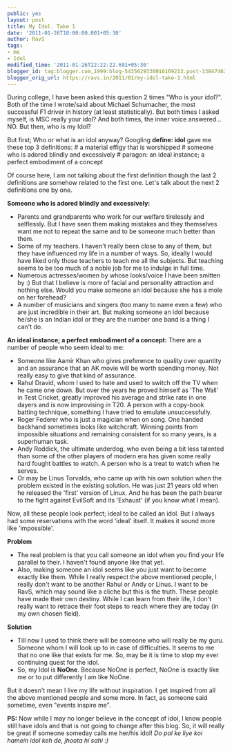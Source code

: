 ```yaml
---
public: yes
layout: post
title: My Idol. Take 1
date: '2011-01-26T18:00:00.001+05:30'
author: RavS
tags:
- me
- Idol
modified_time: '2011-01-26T22:22:22.691+05:30'
blogger_id: tag:blogger.com,1999:blog-5435629330016169213.post-1384746277410588750
blogger_orig_url: https://ravs.in/2011/01/my-idol-take-1.html
---
```


During college, I have been asked this question 2 times "Who is your idol?". Both of the time I wrote/said about Michael Schumacher, the most successful F1 driver in history (at least statistically). But both times I asked myself, is MSC really your idol? And both times, the inner voice answered... NO. But then, who is my Idol?

But first; Who or what is an idol anyway? Googling **define: idol** gave me these top 3 definitions:
\# a material effigy that is worshipped
\# someone who is adored blindly and excessively
\# paragon: an ideal instance; a perfect embodiment of a concept

Of course here, I am not talking about the first definition though the last 2 definitions are somehow related to the first one. Let's talk about the next 2 definitions one by one.

**Someone who is adored blindly and excessively:**

- Parents and grandparents who work for our welfare tirelessly and selflessly. But I have seen them making mistakes and they themselves want me not to repeat the same and to be someone much better than them.
- Some of my teachers. I haven't really been close to any of them, but they have influenced my life in a number of ways. So, ideally I would have liked only those teachers to teach me all the subjects. But teaching seems to be too much of a noble job for me to indulge in full time.
- Numerous actresses/women by whose looks/voice I have been smitten by :) But that I believe is more of facial and personality attraction and nothing else. Would you make someone an idol because she has a mole on her forehead?
- A number of musicians and singers (too many to name even a few) who are just incredible in their art. But making someone an idol because he/she is an Indian idol or they are the number one band is a thing I can't do.

**An ideal instance; a perfect embodiment of a concept:** There are a number of people who seem ideal to me:

- Someone like Aamir Khan who gives preference to quality over quantity and an assurance that an AK movie will be worth spending money. Not really easy to give that kind of assurance.
- Rahul Dravid, whom I used to hate and used to switch off the TV when he came one down. But over the years he proved himself as 'The Wall' in Test Cricket, greatly improved his average and strike rate in one dayers and is now improvising in T20. A person with a copy-book batting technique, something I have tried to emulate unsuccessfully.
- Roger Federer who is just a magician when on song. One handed backhand sometimes looks like witchcraft. Winning points from impossible situations and remaining consistent for so many years, is a superhuman task.
- Andy Roddick, the ultimate underdog, who even being a bit less talented than some of the other players of modern era has given some really hard fought battles to watch. A person who is a treat to watch when he serves.
- Or may be Linus Torvalds, who came up with his own solution when the problem existed in the existing solution. He was just 21 years old when he released the 'first' version of Linux. And he has been the path bearer to the fight against EvilSoft and its 'Exhaust' (if you know what I mean).

Now, all these people look perfect; ideal to be called an idol. But I always had some reservations with the word 'ideal' itself. It makes it sound more like 'impossible'.

**Problem**

- The real problem is that you call someone an idol when you find your life parallel to their. I haven't found anyone like that yet.
- Also, making someone an idol seems like you just want to become exactly like them. While I really respect the above mentioned people, I really don't want to be another Rahul or Andy or Linus. I want to be RavS, which may sound like a cliche but this is the truth. These people have made their own destiny. While I can learn from their life, I don't really want to retrace their foot steps to reach where they are today (in my own chosen field).

**Solution**

- Till now I used to think there will be someone who will really be my guru. Someone whom I will look up to in case of difficulties. It seems to me that no one like that exists for me. So, may be it is time to stop my ever continuing quest for the idol.
- So, my Idol is **NoOne**. Because NoOne is perfect, NoOne is exactly like me or to put differently I am like NoOne.

But it doesn't mean I live my life without inspiration. I get inspired from all the above mentioned people and some more. In fact, as someone said sometime, even "events inspire me".

**PS:** Now while I may no longer believe in the concept of idol, I know people still have idols and that is not going to change after this blog. So, it will really be great if someone someday calls me her/his idol! _Do pal ke liye koi hamein idol keh de, jhoota hi sahi :)_
